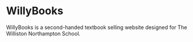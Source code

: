 # WillyBooks
WillyBooks is a second-handed textbook selling website designed for The Williston Northampton School. 

